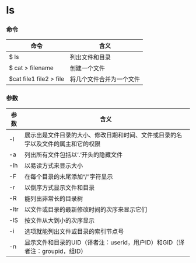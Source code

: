 # ls

### 命令
命令 | 含义 
----|------
$ ls | 列出文件和目录  
$ cat > filename | 创建一个文件  
$cat file1 file2 > file | 将几个文件合并为一个文件  

### 参数
参数 | 含义 
----|------
-l |展示出是文件目录的大小、修改日期和时间、文件或目录的名字以及文件的属主和它的权限
-a |列出所有文件包括以‘.’开头的隐藏文件
-lh | 以易读方式来显示大小
-F | 在每个目录的末尾添加“/”字符显示  
-r | 以倒序方式显示文件和目录
-R | 能列出非常长的目录树
-ltr |以文件或目录的最新修改时间的次序来显示它们
-lS |按文件从大到小的次序显示
-i |选项就能列出文件或目录的索引节点号
-n |显示文件和目录的UID（译者注：userid，用户ID）和GID（译者注：groupid，组ID）
